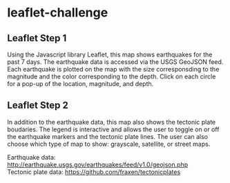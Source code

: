 # leaflet-challenge

## Leaflet Step 1
Using the Javascript library Leaflet, this map shows earthquakes for the past 7 days.  The earthquake data is accessed via the USGS GeoJSON feed.  Each earthquake is plotted on the map with the size corresponsding to the magnitude and the color corresponding to the depth.  Click on each circle for a pop-up of the location, magnitude, and depth.  

## Leaflet Step 2
In addition to the earthquake data, this map also shows the tectonic plate boudaries.  The legend is interactive and allows the user to toggle on or off the earthquake markers and the tectonic plate lines.  The user can also choose which type of map to show: grayscale, satellite, or street maps.  

Earthquake data: http://earthquake.usgs.gov/earthquakes/feed/v1.0/geojson.php<br>
Tectonic plate data: https://github.com/fraxen/tectonicplates 